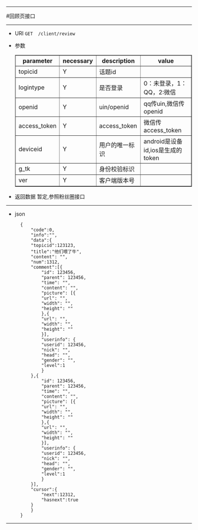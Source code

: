 ***
#回顾页接口
***
* URI `GET	/client/review`
* 参数
	
	<table border="1">
	<tr>
		<th>parameter</th><th>necessary</th><th>description</th><th>value</th>
	</tr>
    <tr>
    	<td>topicid</td><td>Y</td><td>话题id</td><td></td>
    </tr>
	<tr>
    	<td>logintype</td><td>Y</td><td>是否登录</td><td>0：未登录，1：QQ，2:微信</td>
    </tr>
	<tr>
    	<td>openid</td><td>Y</td><td>uin/openid</td><td>qq传uin,微信传openid</td>
    </tr>
	<tr>
    	<td>access_token</td><td>Y</td><td>access_token</td><td>微信传access_token</td>
    </tr>
	<tr>
    	<td>deviceid</td><td>Y</td><td>用户的唯一标识</td><td>android是设备id,ios是生成的token</td>
    </tr>
	<tr>
    	<td>g_tk</td><td>Y</td><td>身份校验标识</td><td></td>
    </tr>
	<tr>
    	<td>ver</td><td>Y</td><td>客户端版本号</td><td></td>
    </tr>
	</table>
* 返回数据
暂定,参照粉丝圈接口

***

* json

		{
		    "code":0,
		    "info":"",
		    "data":{
			"topicid":123123,
			"title":"他们喂了牛",
			"content": "",
			"num":1312,
			"comment":[{
			    "id": 123456,
			    "parent": 123456,
			    "time": "",
			    "content": "",
			    "picture": [{
				"url": "",
				"width": "",
				"height": ""
			    },{
				"url": "",
				"width": "",
				"height": ""
			    }],
			    "userinfo":	{
				"userid": 123456,
				"nick":	"",
				"head":	"",
				"gender": "",
				"level":1
			    }
			},{
			    "id": 123456,
			    "parent": 123456,
			    "time": "",
			    "content": "",
			    "picture": [{
				"url": "",
				"width": "",
				"height": ""
			    },{
				"url": "",
				"width": "",
				"height": ""
			    }],
			    "userinfo":	{
				"userid": 123456,
				"nick":	"",
				"head":	"",
				"gender": "",
				"level":1
			    }
			}],
			"cursor":{
			    "next":12312,
			    "hasnext":true
			}
		    }
		}

***
